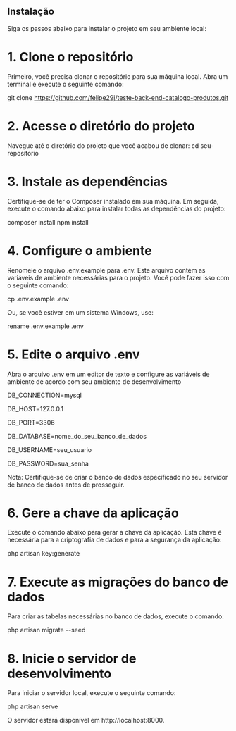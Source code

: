 ## Instalação

Siga os passos abaixo para instalar o projeto em seu ambiente local:

# 1. Clone o repositório

   Primeiro, você precisa clonar o repositório para sua máquina local. Abra um terminal e execute o seguinte comando:

   git clone https://github.com/felipe29j/teste-back-end-catalogo-produtos.git


# 2. Acesse o diretório do projeto

Navegue até o diretório do projeto que você acabou de clonar:
cd seu-repositorio

# 3. Instale as dependências

Certifique-se de ter o Composer instalado em sua máquina. Em seguida, execute o comando abaixo para instalar todas as dependências do projeto:

composer install
npm install

# 4. Configure o ambiente

Renomeie o arquivo .env.example para .env. Este arquivo contém as variáveis de ambiente necessárias para o projeto. Você pode fazer isso com o seguinte comando:

cp .env.example .env

Ou, se você estiver em um sistema Windows, use:

rename .env.example .env

# 5. Edite o arquivo .env

Abra o arquivo .env em um editor de texto e configure as variáveis de ambiente de acordo com seu ambiente de desenvolvimento

DB_CONNECTION=mysql

DB_HOST=127.0.0.1

DB_PORT=3306

DB_DATABASE=nome_do_seu_banco_de_dados

DB_USERNAME=seu_usuario

DB_PASSWORD=sua_senha

Nota: Certifique-se de criar o banco de dados especificado no seu servidor de banco de dados antes de prosseguir.

# 6. Gere a chave da aplicação

Execute o comando abaixo para gerar a chave da aplicação. Esta chave é necessária para a criptografia de dados e para a segurança da aplicação:

php artisan key:generate

# 7. Execute as migrações do banco de dados

Para criar as tabelas necessárias no banco de dados, execute o comando:

php artisan migrate --seed

# 8. Inicie o servidor de desenvolvimento

Para iniciar o servidor local, execute o seguinte comando:

php artisan serve

O servidor estará disponível em http://localhost:8000.
